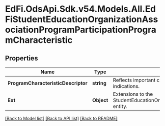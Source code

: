 # EdFi.OdsApi.Sdk.v54.Models.All.EdFiStudentEducationOrganizationAssociationProgramParticipationProgramCharacteristic

## Properties

Name | Type | Description | Notes
------------ | ------------- | ------------- | -------------
**ProgramCharacteristicDescriptor** | **string** | Reflects important characteristics of the Program, such as categories or particular indications. | 
**Ext** | **Object** | Extensions to the StudentEducationOrganizationAssociationProgramParticipationProgramCharacteristic entity. | [optional] 

[[Back to Model list]](../README.md#documentation-for-models) [[Back to API list]](../README.md#documentation-for-api-endpoints) [[Back to README]](../README.md)


